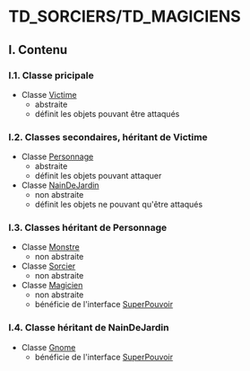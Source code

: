 # TD_SORCIERS/TD_MAGICIENS

## I. Contenu

### I.1. Classe pricipale

* Classe [Victime](https://github.com/laurenplf/tp_sorciers/blob/master/src/Victime.java) 
  * abstraite
  * définit les objets pouvant être attaqués

### I.2. Classes secondaires, héritant de Victime

* Classe [Personnage](https://github.com/laurenplf/tp_sorciers/blob/master/src/Personnage.java)
  * abstraite
  * définit les objets pouvant attaquer
* Classe [NainDeJardin](https://github.com/laurenplf/tp_sorciers/blob/master/src/NainDeJardin.java)
  * non abstraite
  * définit les objets ne pouvant qu'être attaqués

### I.3. Classes héritant de Personnage

* Classe [Monstre](https://github.com/laurenplf/tp_sorciers/blob/master/src/Monstre.java)
  * non abstraite
* Classe [Sorcier](https://github.com/laurenplf/tp_sorciers/blob/master/src/Sorcier.java)
  * non abstraite
* Classe [Magicien](https://github.com/laurenplf/tp_sorciers/blob/master/src/Magicien.java)
  * non abstraite
  * bénéficie de l'interface [SuperPouvoir](https://github.com/laurenplf/tp_sorciers/blob/master/src/SuperPouvoir.java)
  
### I.4. Classe héritant de NainDeJardin

* Classe [Gnome](https://github.com/laurenplf/tp_sorciers/blob/master/src/Gnome.java)
  * bénéficie de l'interface [SuperPouvoir](https://github.com/laurenplf/tp_sorciers/blob/master/src/SuperPouvoir.java)
